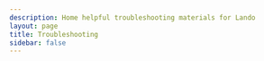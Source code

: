 ```yaml
---
description: Home helpful troubleshooting materials for Lando
layout: page
title: Troubleshooting
sidebar: false
---
```


<script setup>
import {VPLCollectionPage, VPLCollectionPageTitle, VPLCollectionItems} from '@lando/vitepress-theme-default-plus';
import {useCollection} from '@lando/vitepress-theme-default-plus';

const {pages} = useCollection('troubleshooting');

</script>

<VPLCollectionPage>
  <VPLCollectionPageTitle>
    <template #title>
      Troubleshooting
    </template>
    <template #lead>
      Home helpful troubleshooting materials for Lando
    </template>
  </VPLCollectionPageTitle>
  <VPLCollectionItems :items="pages"/>
</VPLCollectionPage>
